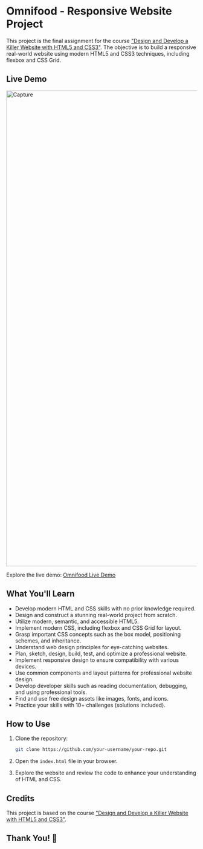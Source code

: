 
# Omnifood - Responsive Website Project

This project is the final assignment for the course ["Design and Develop a Killer Website with HTML5 and CSS3"](https://www.udemy.com/course/design-and-develop-a-killer-website-with-html5-and-css3/). The objective is to build a responsive real-world website using modern HTML5 and CSS3 techniques, including flexbox and CSS Grid.

## Live Demo
<img width="1257" alt="Capture" src="https://github.com/AnhtuanUit/omnifood/assets/13465843/fc720466-4150-44e3-81e6-465994100c4c">

Explore the live demo: [Omnifood Live Demo](https://omnifood-tuando.netlify.app/)

## What You'll Learn

- Develop modern HTML and CSS skills with no prior knowledge required.
- Design and construct a stunning real-world project from scratch.
- Utilize modern, semantic, and accessible HTML5.
- Implement modern CSS, including flexbox and CSS Grid for layout.
- Grasp important CSS concepts such as the box model, positioning schemes, and inheritance.
- Understand web design principles for eye-catching websites.
- Plan, sketch, design, build, test, and optimize a professional website.
- Implement responsive design to ensure compatibility with various devices.
- Use common components and layout patterns for professional website design.
- Develop developer skills such as reading documentation, debugging, and using professional tools.
- Find and use free design assets like images, fonts, and icons.
- Practice your skills with 10+ challenges (solutions included).

## How to Use

1. Clone the repository:

   ```bash
   git clone https://github.com/your-username/your-repo.git
   ```

2. Open the `index.html` file in your browser.

3. Explore the website and review the code to enhance your understanding of HTML and CSS.

## Credits

This project is based on the course ["Design and Develop a Killer Website with HTML5 and CSS3"](https://www.udemy.com/course/design-and-develop-a-killer-website-with-html5-and-css3/).

## Thank You! 🚀
